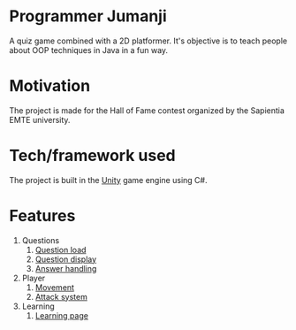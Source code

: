 # Programmer Jumanji
A quiz game combined with a 2D platformer. It's objective is to teach people about OOP techniques in Java in a fun way.

# Motivation
The project is made for the Hall of Fame contest organized by the Sapientia EMTE university.

# Tech/framework used
The project is built in the [Unity](https://unity.com/) game engine using C#.

# Features
1. Questions
	1. [Question load](Assets/Scripts/QuestionsHandler.cs)
	2. [Question display](Assets/Scripts/GameManager.cs#L81)
	3. [Answer handling](Assets/Scripts/AnswerHandle.cs)
2. Player
	1. [Movement](Assets/Scripts/MovementController.cs)
	2. [Attack system](Assets/Scripts/PlayerAttack.cs)
3. Learning
	1. [Learning page](Assets/Scenes/)
